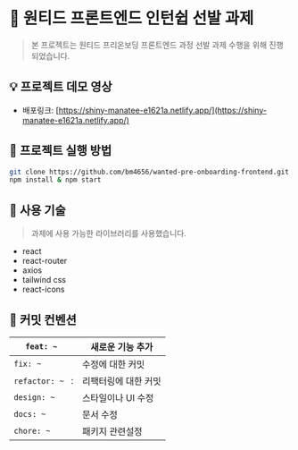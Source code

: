 # 🚀 원티드 프론트엔드 인턴쉽 선발 과제

> 본 프로젝트는 원티드 프리온보딩 프론트엔드 과정 선발 과제 수행을 위해 진행되었습니다.
> 

## 💡 프로젝트 데모 영상

- 배포링크: [https://shiny-manatee-e1621a.netlify.app/](https://shiny-manatee-e1621a.netlify.app/)

## 🔎 프로젝트 실행 방법

```bash
git clone https://github.com/bm4656/wanted-pre-onboarding-frontend.git
npm install & npm start
```

## 🔎 사용 기술

> 과제에 사용 가능한 라이브러리를 사용했습니다.
> 
- react
- react-router
- axios
- tailwind css
- react-icons

## 🌱 커밋 컨벤션

| `feat: ~ ` | 새로운 기능 추가 |
| --- | --- |
| `fix: ~ ` | 수정에 대한 커밋 |
| `refactor: ~ ` : | 리팩터링에 대한 커밋 |
| `design: ~ ` | 스타일이나 UI 수정 |
| `docs: ~ ` | 문서 수정 |
| `chore: ~` | 패키지 관련설정 |
